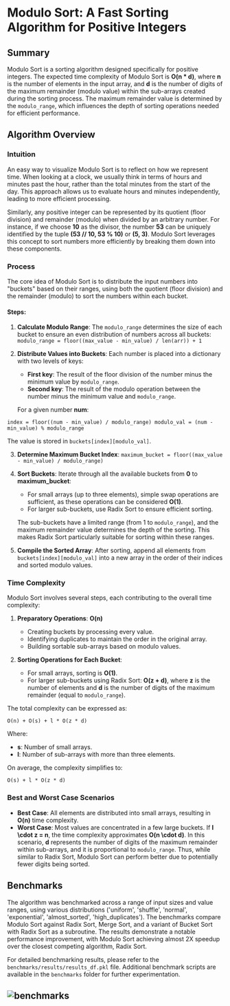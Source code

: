 # Modulo Sort: A Fast Sorting Algorithm for Positive Integers

## Summary

Modulo Sort is a sorting algorithm designed specifically for positive integers. The expected time complexity of Modulo Sort is **O(n * d)**, where **n** is the number of elements in the input array, and **d** is the number of digits of the maximum remainder (modulo value) within the sub-arrays created during the sorting process. The maximum remainder value is determined by the `modulo_range`, which influences the depth of sorting operations needed for efficient performance.

## Algorithm Overview

### Intuition

An easy way to visualize Modulo Sort is to reflect on how we represent time. When looking at a clock, we usually think in terms of hours and minutes past the hour, rather than the total minutes from the start of the day. This approach allows us to evaluate hours and minutes independently, leading to more efficient processing.

Similarly, any positive integer can be represented by its quotient (floor division) and remainder (modulo) when divided by an arbitrary number. For instance, if we choose **10** as the divisor, the number **53** can be uniquely identified by the tuple **(53 // 10, 53 % 10)** or **(5, 3)**. Modulo Sort leverages this concept to sort numbers more efficiently by breaking them down into these components.

### Process

The core idea of Modulo Sort is to distribute the input numbers into "buckets" based on their ranges, using both the quotient (floor division) and the remainder (modulo) to sort the numbers within each bucket.

#### Steps:

1. **Calculate Modulo Range**: 
   The `modulo_range` determines the size of each bucket to ensure an even distribution of numbers across all buckets:
   ```modulo_range = floor((max_value - min_value) / len(arr)) + 1```
   
2. **Distribute Values into Buckets**:
   Each number is placed into a dictionary with two levels of keys:
   - **First key**: The result of the floor division of the number minus the minimum value by `modulo_range`.
   - **Second key**: The result of the modulo operation between the number minus the minimum value and `modulo_range`.
   
   For a given number **num**:
```
index = floor((num - min_value) / modulo_range) modulo_val = (num - min_value) % modulo_range
```
   
   The value is stored in `buckets[index][modulo_val]`.

3. **Determine Maximum Bucket Index**:
   ```maximum_bucket = floor((max_value - min_value) / modulo_range)```

4. **Sort Buckets**:
   Iterate through all the available buckets from **0** to **maximum_bucket**:
   - For small arrays (up to three elements), simple swap operations are sufficient, as these operations can be considered **O(1)**.
   - For larger sub-buckets, use Radix Sort to ensure efficient sorting.

   The sub-buckets have a limited range (from 1 to `modulo_range`), and the maximum remainder value determines the depth of the sorting. This makes Radix Sort particularly suitable for sorting within these ranges.

5. **Compile the Sorted Array**:
   After sorting, append all elements from `buckets[index][modulo_val]` into a new array in the order of their indices and sorted modulo values.

### Time Complexity

Modulo Sort involves several steps, each contributing to the overall time complexity:

1. **Preparatory Operations**: **O(n)**
   - Creating buckets by processing every value.
   - Identifying duplicates to maintain the order in the original array.
   - Building sortable sub-arrays based on modulo values.

2. **Sorting Operations for Each Bucket**:
   - For small arrays, sorting is **O(1)**.
   - For larger sub-buckets using Radix Sort: **O(z + d)**, where **z** is the number of elements and **d** is the number of digits of the maximum remainder (equal to `modulo_range`).

The total complexity can be expressed as:
```
O(n) + O(s) + l * O(z * d)
```

Where:
- **s**: Number of small arrays.
- **l**: Number of sub-arrays with more than three elements.

On average, the complexity simplifies to:
```
O(s) + l * O(z * d)
```

### Best and Worst Case Scenarios

- **Best Case**: All elements are distributed into small arrays, resulting in **O(n)** time complexity.
- **Worst Case**: Most values are concentrated in a few large buckets. If **l \cdot z = n**, the time complexity approximates **O(n \cdot d)**. In this scenario, **d** represents the number of digits of the maximum remainder within sub-arrays, and it is proportional to `modulo_range`. Thus, while similar to Radix Sort, Modulo Sort can perform better due to potentially fewer digits being sorted.


## Benchmarks

The algorithm was benchmarked across a range of input sizes and value ranges, using various distributions ('uniform', 'shuffle', 'normal', 'exponential', 'almost_sorted', 'high_duplicates'). The benchmarks compare Modulo Sort against Radix Sort, Merge Sort, and a variant of Bucket Sort with Radix Sort as a subroutine. The results demonstrate a notable performance improvement, with Modulo Sort achieving almost 2X speedup over the closest competing algorithm, Radix Sort.

For detailed benchmarking results, please refer to the `benchmarks/results/results_df.pkl` file. Additional benchmark scripts are available in the `benchmarks` folder for further experimentation.

![benchmarks](benchmarks/results/benchmarks.png?raw=true "Benchmarks")
---


